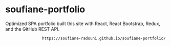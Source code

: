 # soufiane-portfolio
Optimized SPA portfolio built this site with React, React Bootstrap, Redux, and the GitHub REST API.


                    https://soufiane-radouni.github.io/soufiane-portfolio/
